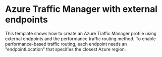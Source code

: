 # Azure Traffic Manager with external endpoints

This template shows how to create an Azure Traffic Manager profile using external endpoints and the performance traffic routing method.  To enable performance-based traffic routing, each endpoint needs an "endpointLocation" that specifies the closest Azure region.
